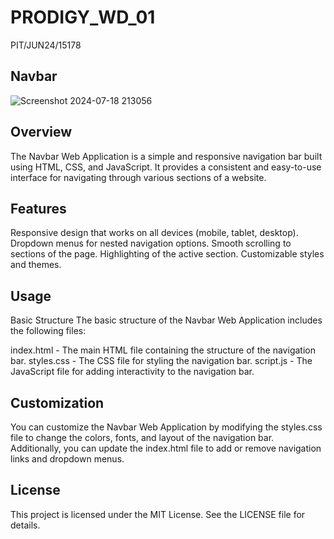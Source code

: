 # PRODIGY_WD_01
PIT/JUN24/15178
## Navbar
![Screenshot 2024-07-18 213056](https://github.com/user-attachments/assets/53ec32d6-7b2a-4c5a-bc19-3be9e8f0d6cd)
## Overview
The Navbar Web Application is a simple and responsive navigation bar built using HTML, CSS, and JavaScript. It provides a consistent and easy-to-use interface for navigating through various sections of a website.

## Features
Responsive design that works on all devices (mobile, tablet, desktop).
Dropdown menus for nested navigation options.
Smooth scrolling to sections of the page.
Highlighting of the active section.
Customizable styles and themes.


## Usage
Basic Structure
The basic structure of the Navbar Web Application includes the following files:

index.html - The main HTML file containing the structure of the navigation bar.
styles.css - The CSS file for styling the navigation bar.
script.js - The JavaScript file for adding interactivity to the navigation bar.
## Customization
You can customize the Navbar Web Application by modifying the styles.css file to change the colors, fonts, and layout of the navigation bar. Additionally, you can update the index.html file to add or remove navigation links and dropdown menus.

## License
This project is licensed under the MIT License. See the LICENSE file for details.

